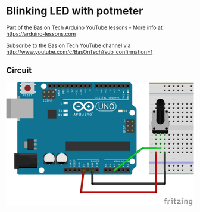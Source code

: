 # Blinking LED with potmeter
Part of the Bas on Tech Arduino YouTube lessons - More info at https://arduino-lessons.com

Subscribe to the Bas on Tech YouTube channel via http://www.youtube.com/c/BasOnTech?sub_confirmation=1

## Circuit
![alt text](./potmeter.png "circuit schema")